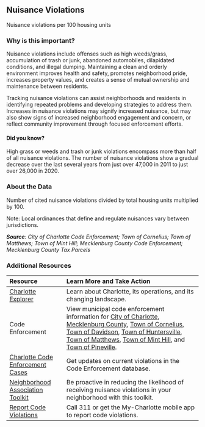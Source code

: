 ## Nuisance Violations
Nuisance violations per 100 housing units

### Why is this important?
Nuisance violations include offenses such as high weeds/grass, accumulation of trash or junk, abandoned automobiles, dilapidated conditions, and illegal dumping. Maintaining a clean and orderly environment improves health and safety, promotes neighborhood pride, increases property values, and creates a sense of mutual ownership and maintenance between residents.

Tracking nuisance violations can assist neighborhoods and residents in identifying repeated problems and developing strategies to address them. Increases in nuisance violations may signify increased nuisance, but may also show signs of increased neighborhood engagement and concern, or reflect community improvement through focused enforcement efforts.


#### Did you know?
High grass or weeds and trash or junk violations encompass more than half of all nuisance violations. The number of nuisance violations show a gradual decrease over the last several years from just over 47,000 in 2011 to just over 26,000 in 2020.



### About the Data
Number of cited nuisance violations divided by total housing units multiplied by 100.

Note: Local ordinances that define and regulate nuisances vary between jurisdictions.

_**Source**: City of Charlotte Code Enforcement; Town of Cornelius; Town of Matthews; Town of Mint Hill; Mecklenburg County Code Enforcement; Mecklenburg County Tax Parcels_

### Additional Resources
|Resource | Learn More and Take Action |
|:--- | :--- |
|[Charlotte Explorer](https://explore.charlottenc.gov/)| Learn about Charlotte, its operations, and its changing landscape.
|Code Enforcement | View municipal code enforcement information for [City of Charlotte](http://charlottenc.gov/HNS/Code/HealthSanitation/Pages/default.aspx), [Mecklenburg County](https://www.mecknc.gov/luesa/codeenforcement/pages/default.aspx), [Town of Cornelius](http://www.cornelius.org/index.aspx?NID=176), [Town of Davidson](http://www.ci.davidson.nc.us/index.aspx?nid=478), [Town of Huntersville](https://www.huntersville.org/321/Code-Enforcement), [Town of Matthews](http://www.matthewsnc.gov/pview.aspx?id=20798&catid=567), [Town of Mint Hill](https://www.minthill.com/departments/code_enforcement/index.php), and [Town of Pineville](https://www.pinevillenc.gov/government/departments/planning-zoning/).
|[Charlotte Code Enforcement Cases](http://charlottenc.gov/HNS/Code/Pages/CodeCases.aspx)|Get updates on current violations in the Code Enforcement database.
|[Neighborhood Association Toolkit](http://charlottenc.gov/HNS/Code/HealthSanitation/Pages/Toolkits.aspx) |Be proactive in reducing the likelihood of receiving nuisance violations in your neighborhood with this toolkit.
|[Report Code Violations](http://charlottenc.gov/HNS/Code/Pages/Report.aspx) |Call 311 or get the My-Charlotte mobile app to report code violations.
